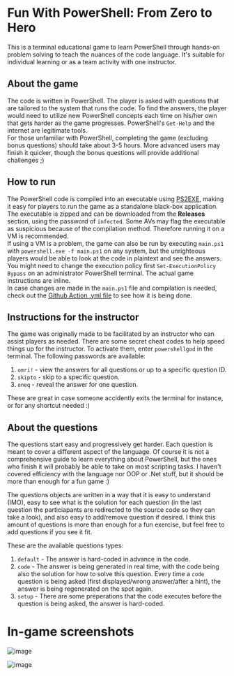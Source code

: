 # Fun With PowerShell: From Zero to Hero

This is a terminal educational game to learn PowerShell through hands-on problem solving to teach the nuances of the code language. It's suitable for individual learning or as a team activity with one instructor.

## About the game
The code is written in PowerShell. The player is asked with questions that are tailored to the system that runs the code. To find the answers, the player would need to utilize new PowerShell concepts each time on his/her own that gets harder as the game progresses. PowerShell's `Get-Help` and the internet are legitimate tools. 
<br>For those unfamiliar with PowerShell, completing the game (excluding bonus questions) should take about 3-5 hours. More advanced users may finish it quicker, though the bonus questions will provide additional challenges ;)

## How to run

The PowerShell code is compiled into an executable using [PS2EXE](https://github.com/MScholtes/PS2EXE), making it easy for players to run the game as a standalone black-box application. The executable is zipped and can be downloaded from the **Releases** section, using the password of `infected`. Some AVs may flag the executable as suspicious because of the compilation method. 
Therefore running it on a VM is recommended. <br>If using a VM is a problem, the game can also be run by executing `main.ps1` with `powershell.exe -f main.ps1` on any system, but the unrighteous players would be able to look at the code in plaintext and see the answers. You might need to change the execution policy first `Set-ExecutionPolicy Bypass` on an administrator PowerShell terminal. The actual game instructions are inline.<br>In case changes are made in the `main.ps1` file and compilation is needed, check out the [Github Action .yml file](.github/workflows/build-ps1-to-exe.yml) to see how it is being done.

## Instructions for the instructor

The game was originally made to be facilitated by an instructor who can assist players as needed. There are some secret cheat codes to help speed things up for the instructor. To activate them, enter `powershellgod` in the terminal. The following passwords are available:
1. `omri!` - view the answers for all questions or up to a specific question ID.
2.  `skipto` - skip to a specific question.
3.  `oneq` - reveal the answer for one question.

These are great in case someone accidently exits the terminal for instance, or for any shortcut needed :)

## About the questions

The questions start easy and progressively get harder. Each question is meant to cover a different aspect of the language. Of course it is not a comprehensive guide to learn everything about PowerShell, but the ones who finish it will probably be able to take on most scripting tasks. I haven't covered efficiency with the language nor OOP or .Net stuff, but it should be more than enough for a fun game :) 

The questions objects are written in a way that it is easy to understand (IMO), easy to see what is the solution for each question (in the last question the particiapants are redirected to the source code so they can take a look), and also easy to add/remove question if desired. 
I think this amount of questions is more than enough for a fun exercise, but feel free to add questions if you see it fit.

These are the available questions types:
1. `default` - The answer is hard-coded in advance in the code.
2. `code` - The answer is being generated in real time, with the code being also the solution for how to solve this question. Every time a `code` question is being asked (first displayed/wrong answer/after a hint), the answer is being regenerated on the spot again.
3. `setup` - There are some preperations that the code executes before the question is being asked, the answer is hard-coded.

# In-game screenshots

![image](https://github.com/omrirefaeli/PowershellZeroToHero/assets/30568019/7f121af9-7bef-41a8-b254-a5d9ac9277fc)


![image](https://github.com/omrirefaeli/PowershellZeroToHero/assets/30568019/1d2e022e-d122-4cba-90f9-78b110da6440)

